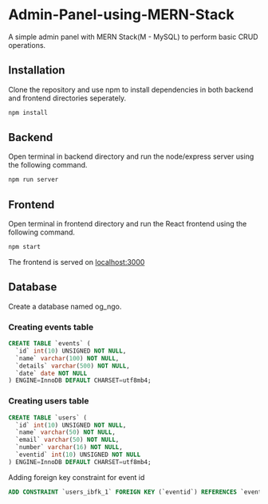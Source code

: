 # Admin-Panel-using-MERN-Stack
A simple admin panel with MERN Stack(M - MySQL) to perform basic CRUD operations.

## Installation
Clone the repository and use npm to install dependencies in both backend and frontend directories seperately.
```bash
npm install
```

## Backend
Open terminal in backend directory and run the node/express server using the following command.
```bash
npm run server
```

## Frontend
Open terminal in frontend directory and run the React frontend using the following command.
```bash
npm start
```

The frontend is served on [localhost:3000](http://localhost:3000/)

## Database
Create a database named og_ngo.

### Creating events table
```SQL
CREATE TABLE `events` (
  `id` int(10) UNSIGNED NOT NULL,
  `name` varchar(100) NOT NULL,
  `details` varchar(500) NOT NULL,
  `date` date NOT NULL
) ENGINE=InnoDB DEFAULT CHARSET=utf8mb4;
```

### Creating users table
```SQL
CREATE TABLE `users` (
  `id` int(10) UNSIGNED NOT NULL,
  `name` varchar(50) NOT NULL,
  `email` varchar(50) NOT NULL,
  `number` varchar(16) NOT NULL,
  `eventid` int(10) UNSIGNED NOT NULL
) ENGINE=InnoDB DEFAULT CHARSET=utf8mb4;
```

Adding foreign key constraint for event id
```SQL
ADD CONSTRAINT `users_ibfk_1` FOREIGN KEY (`eventid`) REFERENCES `events` (`id`);
```
